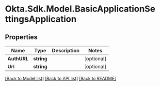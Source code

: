 # Okta.Sdk.Model.BasicApplicationSettingsApplication
## Properties

Name | Type | Description | Notes
------------ | ------------- | ------------- | -------------
**AuthURL** | **string** |  | [optional] 
**Url** | **string** |  | [optional] 

[[Back to Model list]](../README.md#documentation-for-models) [[Back to API list]](../README.md#documentation-for-api-endpoints) [[Back to README]](../README.md)

